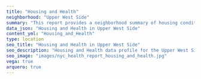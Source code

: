 ```yaml
---
title: "Housing and Health"
neighborhood: "Upper West Side"
summary: "This report provides a neighborhood summary of housing conditions and related health outcomes. It also describes population characteristics that can increase vulnerability to housing hazards."
data_json: "Housing and Health in Upper West Side"
content_yml: "Housing_and_Health"
type: location
seo_title: "Housing and Health in Upper West Side"
seo_description: "Housing and Health data profile for the Upper West Side neighborhood of NYC."
seo_image: "images/nyc_health_report_housing_and_health.jpg"
vega: true
arquero: true
---
```

